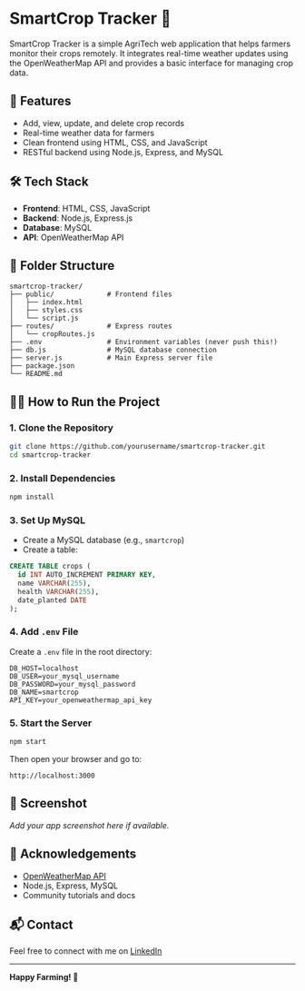
# SmartCrop Tracker 🌾

SmartCrop Tracker is a simple AgriTech web application that helps farmers monitor their crops remotely. It integrates real-time weather updates using the OpenWeatherMap API and provides a basic interface for managing crop data.

## 🚀 Features

- Add, view, update, and delete crop records
- Real-time weather data for farmers
- Clean frontend using HTML, CSS, and JavaScript
- RESTful backend using Node.js, Express, and MySQL

## 🛠️ Tech Stack

- **Frontend**: HTML, CSS, JavaScript
- **Backend**: Node.js, Express.js
- **Database**: MySQL
- **API**: OpenWeatherMap API

## 📂 Folder Structure

```
smartcrop-tracker/
├── public/             # Frontend files
│   ├── index.html
│   ├── styles.css
│   └── script.js
├── routes/             # Express routes
│   └── cropRoutes.js
├── .env                # Environment variables (never push this!)
├── db.js               # MySQL database connection
├── server.js           # Main Express server file
├── package.json
└── README.md
```

## 🧑‍🌾 How to Run the Project

### 1. Clone the Repository

```bash
git clone https://github.com/yourusername/smartcrop-tracker.git
cd smartcrop-tracker
```

### 2. Install Dependencies

```bash
npm install
```

### 3. Set Up MySQL

- Create a MySQL database (e.g., `smartcrop`)
- Create a table:

```sql
CREATE TABLE crops (
  id INT AUTO_INCREMENT PRIMARY KEY,
  name VARCHAR(255),
  health VARCHAR(255),
  date_planted DATE
);
```

### 4. Add `.env` File

Create a `.env` file in the root directory:

```env
DB_HOST=localhost
DB_USER=your_mysql_username
DB_PASSWORD=your_mysql_password
DB_NAME=smartcrop
API_KEY=your_openweathermap_api_key
```

### 5. Start the Server

```bash
npm start
```

Then open your browser and go to:

```
http://localhost:3000
```

## 📸 Screenshot

_Add your app screenshot here if available._

## 🙏 Acknowledgements

- [OpenWeatherMap API](https://openweathermap.org/api)
- Node.js, Express, MySQL
- Community tutorials and docs

## 📬 Contact

Feel free to connect with me on [LinkedIn](https://www.linkedin.com/in/bismark-cheruiyot/)

---

**Happy Farming! 🌱**
